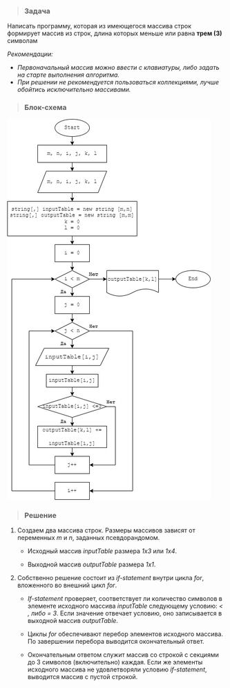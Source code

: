 >### **Задача**
Написать программу, которая из имеющегося массива строк формирует массив из строк, длина которых меньше или равна **трем (3)** символам

_Рекомендации:_ 
* _Первоначальный массив можно ввести с клавиатуры, либо задать на старте выполнения алгоритма._
* _При решении не рекомендуется пользоваться коллекциями, лучше обойтись исключительно массивами._

>### **Блок-схема**
![Блок-схема решения!](Diagram.jpg)

>### **Решение**

1. Создаем два массива строк. Размеры массивов зависят от переменных _m_ и _n_, заданных псевдорандомом.

    * Исходный массив _inputTable_ размера _1x3_ или _1x4_.

    * Выходной массив _outputTable_ размера _1x1_.

   
    
2. Собственно решение состоит из _if-statement_ внутри цикла _for_, вложенного во внешний цикл _for_.

    * _If-statement_ проверяет, соответствует ли количество символов в элементе исходного массива _inputTable_ следующему условию: _< , либо = 3_. Если значение отвечает условию, оно записывается в выходной массив _outputTable_.

    * Циклы _for_ обеспечивают перебор элементов исходного массива. По завершении перебора выводится окончательный ответ.

    * Окончательным ответом служит массив со строкой с секциями до 3 символов (включительно) каждая. Если же элементы исходного массива не удовлетворяли условию _if-statement_, выводится массив с пустой строкой.